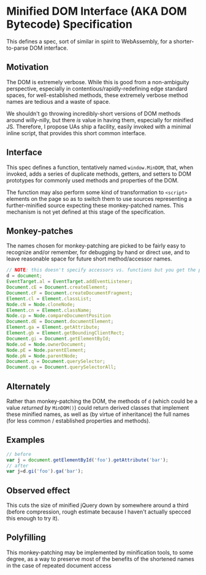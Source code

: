 # Minified DOM Interface (AKA DOM Bytecode) Specification

This defines a spec, sort of similar in spirit to WebAssembly, for a shorter-to-parse DOM interface.

## Motivation

The DOM is extremely verbose. While this is good from a non-ambiguity perspective, especially in contentious/rapidly-redefining edge standard spaces, for well-established methods, these extremely verbose method names are tedious and a waste of space.

We shouldn't go throwing incredibly-short versions of DOM methods around willy-nilly, but there *is* value in having them, especially for minified JS. Therefore, I propose UAs ship a facility, easily invoked with a minimal inline script, that provides this short common interface.

## Interface

This spec defines a function, tentatively named `window.MinDOM`, that, when invoked, adds a series of duplicate methods, getters, and setters to DOM prototypes for commonly used methods and properties of the DOM.

The function may also perform some kind of transformation to `<script>` elements on the page so as to switch them to use sources representing a further-minified source expecting these monkey-patched names. This mechanism is not yet defined at this stage of the specification.

## Monkey-patches

The names chosen for monkey-patching are picked to be fairly easy to recognize and/or remember, for debugging by hand or direct use, and to leave reasonable space for future short method/accessor names.

```js
// NOTE: this doesn't specify accessors vs. functions but you get the picture
d = document;
EventTarget.al = EventTarget.addEventListener;
Document.cE = Document.createElement;
Document.cF = Document.createDocumentFragment;
Element.cl = Element.classList;
Node.cN = Node.cloneNode;
Element.cn = Element.className;
Node.cp = Node.compareDocumentPosition
Document.dE = Document.documentElement;
Element.ga = Element.getAttribute;
Element.gb = Element.getBoundingClientRect;
Document.gi = Document.getElementById;
Node.od = Node.ownerDocument;
Node.pE = Node.parentElement;
Node.pN = Node.parentNode;
Document.q = Document.querySelector;
Document.qa = Document.querySelectorAll;
```

## Alternately

Rather than monkey-patching the DOM, the methods of `d` (which could be a value *returned by* `MinDOM()`) could return derived classes that implement these minified names, as well as (by virtue of inheritance) the full names (for less common / established properties and methods).

## Examples

```js
// before
var j = document.getElementById('foo').getAttribute('bar');
// after
var j=d.gi('foo').ga('bar');

```

## Observed effect

This cuts the size of minified jQuery down by somewhere around a third (before compression, rough estimate because I haven't actually specced this enough to try it).

## Polyfilling

This monkey-patching may be implemented by minification tools, to some degree, as a way to preserve most of the benefits of the shortened names in the case of repeated document access

